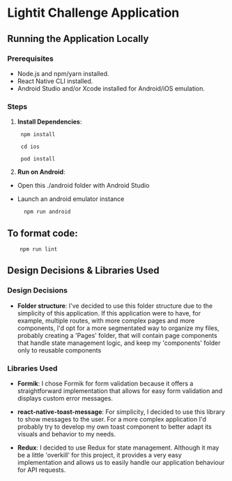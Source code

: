 # Lightit Challenge Application

## Running the Application Locally

### Prerequisites

- Node.js and npm/yarn installed.
- React Native CLI installed.
- Android Studio and/or Xcode installed for Android/iOS emulation.

### Steps

1. **Install Dependencies**:

        npm install

        cd ios

        pod install

2. **Run on Android**:

- Open this ./android folder with Android Studio
- Launch an android emulator instance

        npm run android


## To format code:
        npm run lint


## Design Decisions & Libraries Used

### Design Decisions

- **Folder structure**: I've decided to use this folder structure due to the simplicity of this application. If this application were to have, for example, multiple routes, with more complex pages and more components, I'd opt for a more segmentated way to organize my files, probably creating a 'Pages' folder, that will contain page components that handle state management logic, and keep my 'components' folder only to reusable components

### Libraries Used

- **Formik**: I chose Formik for form validation because it offers a straightforward implementation that allows for easy form validation and displays custom error messages.

- **react-native-toast-message**: For simplicity, I decided to use this library to show messages to the user. For a more complex application I'd probably try to develop my own toast component to better adapt its visuals and behavior to my needs.
-  **Redux**: I decided to use Redux for state management. Although it may be a little 'overkill' for this project, it provides a very easy implementation and allows us to easily handle our application behaviour for API requests.

